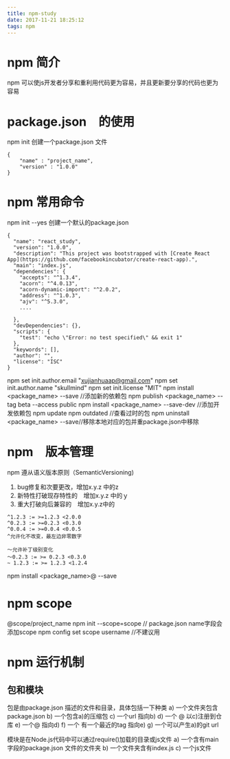 ```yaml
---
title: npm-study
date: 2017-11-21 18:25:12
tags: npm 
---
```

# npm 简介
npm 可以使js开发者分享和重利用代码更为容易，并且更新要分享的代码也更为容易
# package.json　的使用
npm init 创建一个package.json 文件
```
{
	"name" : "project_name",
	"version" : "1.0.0"
}
```
# npm 常用命令
npm init --yes 创建一个默认的package.json
```
{
  "name": "react_study",
  "version": "1.0.0",
  "description": "This project was bootstrapped with [Create React App](https://github.com/facebookincubator/create-react-app).",
  "main": "index.js",
  "dependencies": {
    "accepts": "^1.3.4",
    "acorn": "^4.0.13",
    "acorn-dynamic-import": "^2.0.2",
    "address": "^1.0.3",
    "ajv": "^5.3.0",
    ....
 
  },
  "devDependencies": {},
  "scripts": {
    "test": "echo \"Error: no test specified\" && exit 1"
  },
  "keywords": [],
  "author": "",
  "license": "ISC"
}

```
npm set init.author.email "xujianhuaap@gmail.com"
npm set init.author.name "skullmind"
npm set init.license "MIT"
npm install <package_name> --save //添加新的依赖包
npm publish <package_name> --tag beta --access public 
npm install <package_name> --save-dev //添加开发依赖包
npm update 
npm outdated //查看过时的包
npm uninstall <package_name> --save//移除本地对应的包并重package.json中移除
# npm　版本管理
npm 遵从语义版本原则（SemanticVersioning)
1. bug修复和次要更改，增加x.y.z 中的z
2. 新特性打破现存特性的　增加x.y.z 中的ｙ
3. 重大打破向后兼容的　增加x.y.z中的

```
^1.2.3 := >=1.2.3 <2.0.0
^0.2.3 := >=0.2.3 <0.3.0
^0.0.4 := >=0.0.4 <0.0.5
^允许化不改变，最左边非零数字

～允许补丁级别变化
～0.2.3 := >= 0.2.3 <0.3.0
~ 1.2.3 := >= 1.2.3 <1.2.4
```
npm install <package_name>@<version range> --save
# npm scope
@scope/project_name
npm init --scope=scope // package.json name字段会添加scope
npm config set scope username //不建议用

# npm 运行机制
## 包和模块
包是由package.json 描述的文件和目录，具体包括一下种类
a) 一个文件夹包含package.json
b) 一个包含a)的压缩包
c) 一个url 指向b)
d) 一个<name> @ <version> 以c)注册到仓库
e) 一个<name>@<tag> 指向d)
f) 一个<name> 有一个最近的tag 指向e)
g) 一个可以产生a)的git url 

模块是在Node.js代码中可以通过require()加载的目录或js文件
a) 一个含有main字段的package.json 文件的文件夹
b) 一个文件夹含有index.js
c) 一个js文件

